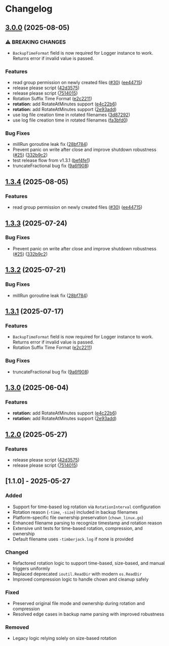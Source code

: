 # Changelog

## [3.0.0](https://github.com/DeRuina/timberjack/compare/v2.0.1...v3.0.0) (2025-08-05)


### ⚠ BREAKING CHANGES

* `BackupTimeFormat` field is now required for Logger instance to work. Returns error if invalid value is passed.

### Features

* read group permission on newly created files ([#30](https://github.com/DeRuina/timberjack/issues/30)) ([ee44715](https://github.com/DeRuina/timberjack/commit/ee447152a04d62ae12811a2212815f8960ca0d9d))
* release please script ([42d3575](https://github.com/DeRuina/timberjack/commit/42d35750d4f0f5cfac7c339ba9dcdee77527ab72))
* release please script ([7514015](https://github.com/DeRuina/timberjack/commit/751401565635ff4eecbaffdf82e2333973cfe18a))
* Rotation Suffix Time Format ([e2c2211](https://github.com/DeRuina/timberjack/commit/e2c22115ae301c034e07c703ab9729d25b170a49))
* **rotation:** add RotateAtMinutes support ([e4c22b6](https://github.com/DeRuina/timberjack/commit/e4c22b6858ea7ca2493a1c6af4a6032f5e2ea95c))
* **rotation:** add RotateAtMinutes support ([2e93add](https://github.com/DeRuina/timberjack/commit/2e93adddf122269e2043506a5b7a46b4106eea86))
* use log file creation time in rotated filenames ([3d87292](https://github.com/DeRuina/timberjack/commit/3d87292ec8b528e24dc325c51a137170e49ca0f7))
* use log file creation time in rotated filenames ([fa3bfd0](https://github.com/DeRuina/timberjack/commit/fa3bfd082947e261c003cbe1134af52428dea4dc))


### Bug Fixes

* millRun goroutine leak fix ([28bf784](https://github.com/DeRuina/timberjack/commit/28bf784b830e5f839054f7d82950087e323b958f))
* Prevent panic on write after close and improve shutdown robustness ([#25](https://github.com/DeRuina/timberjack/issues/25)) ([332b9c2](https://github.com/DeRuina/timberjack/commit/332b9c2553d63f5eafdce47237d29b510609f823))
* test release flow from v1.3.1 ([bef4fe1](https://github.com/DeRuina/timberjack/commit/bef4fe1e31bc8a3099e8fc94605ebf345b5c8b52))
* truncateFractional bug fix ([9a6f908](https://github.com/DeRuina/timberjack/commit/9a6f908d270ddfa45df66621b0b12b1ff44ab28f))

## [1.3.4](https://github.com/DeRuina/timberjack/compare/v1.3.3...v1.3.4) (2025-08-05)

### Features

* read group permission on newly created files ([#30](https://github.com/DeRuina/timberjack/issues/30)) ([ee44715](https://github.com/DeRuina/timberjack/commit/ee447152a04d62ae12811a2212815f8960ca0d9d))

## [1.3.3](https://github.com/DeRuina/timberjack/compare/v1.3.2...v1.3.3) (2025-07-24)

### Bug Fixes

*  Prevent panic on write after close and improve shutdown robustness ([#25](https://github.com/DeRuina/timberjack/issues/25)) ([332b9c2](https://github.com/DeRuina/timberjack/commit/332b9c2553d63f5eafdce47237d29b510609f823))


## [1.3.2](https://github.com/DeRuina/timberjack/compare/v1.3.1...v1.3.2) (2025-07-21)

### Bug Fixes

* millRun goroutine leak fix ([28bf784](https://github.com/DeRuina/timberjack/commit/28bf784b830e5f839054f7d82950087e323b958f))


## [1.3.1](https://github.com/DeRuina/timberjack/compare/v1.3.0...v1.3.1) (2025-07-17)


### Features

* `BackupTimeFormat` field is now required for Logger instance to work. Returns error if invalid value is passed.
* Rotation Suffix Time Format ([e2c2211](https://github.com/DeRuina/timberjack/commit/e2c22115ae301c034e07c703ab9729d25b170a49))

### Bug Fixes

* truncateFractional bug fix ([9a6f908](https://github.com/DeRuina/timberjack/commit/9a6f908d270ddfa45df66621b0b12b1ff44ab28f))


## [1.3.0](https://github.com/DeRuina/timberjack/compare/v1.2.0...v1.3.0) (2025-06-04)


### Features

* **rotation:** add RotateAtMinutes support ([e4c22b6](https://github.com/DeRuina/timberjack/commit/e4c22b6858ea7ca2493a1c6af4a6032f5e2ea95c))
* **rotation:** add RotateAtMinutes support ([2e93add](https://github.com/DeRuina/timberjack/commit/2e93adddf122269e2043506a5b7a46b4106eea86))

## [1.2.0](https://github.com/DeRuina/timberjack/compare/v1.1.0...v1.2.0) (2025-05-27)


### Features

* release please script ([42d3575](https://github.com/DeRuina/timberjack/commit/42d35750d4f0f5cfac7c339ba9dcdee77527ab72))
* release please script ([7514015](https://github.com/DeRuina/timberjack/commit/751401565635ff4eecbaffdf82e2333973cfe18a))

## [1.1.0] - 2025-05-27

### Added
- Support for time-based log rotation via `RotationInterval` configuration
- Rotation reason (`-time`, `-size`) included in backup filenames
- Platform-specific file ownership preservation (`chown_linux.go`)
- Enhanced filename parsing to recognize timestamp and rotation reason
- Extensive unit tests for time-based rotation, compression, and ownership
- Default filename uses `-timberjack.log` if none is provided

### Changed
- Refactored rotation logic to support time-based, size-based, and manual triggers uniformly
- Replaced deprecated `ioutil.ReadDir` with modern `os.ReadDir`
- Improved compression logic to handle chown and cleanup safely

### Fixed
- Preserved original file mode and ownership during rotation and compression
- Resolved edge cases in backup name parsing with improved robustness

### Removed
- Legacy logic relying solely on size-based rotation
